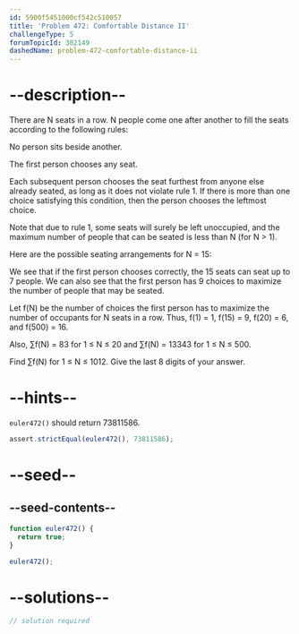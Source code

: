 ```yaml
---
id: 5900f5451000cf542c510057
title: 'Problem 472: Comfortable Distance II'
challengeType: 5
forumTopicId: 302149
dashedName: problem-472-comfortable-distance-ii
---
```


# --description--

There are N seats in a row. N people come one after another to fill the seats according to the following rules:

No person sits beside another.

The first person chooses any seat.

Each subsequent person chooses the seat furthest from anyone else already seated, as long as it does not violate rule 1. If there is more than one choice satisfying this condition, then the person chooses the leftmost choice.

Note that due to rule 1, some seats will surely be left unoccupied, and the maximum number of people that can be seated is less than N (for N > 1).

Here are the possible seating arrangements for N = 15:

We see that if the first person chooses correctly, the 15 seats can seat up to 7 people. We can also see that the first person has 9 choices to maximize the number of people that may be seated.

Let f(N) be the number of choices the first person has to maximize the number of occupants for N seats in a row. Thus, f(1) = 1, f(15) = 9, f(20) = 6, and f(500) = 16.

Also, ∑f(N) = 83 for 1 ≤ N ≤ 20 and ∑f(N) = 13343 for 1 ≤ N ≤ 500.

Find ∑f(N) for 1 ≤ N ≤ 1012. Give the last 8 digits of your answer.

# --hints--

`euler472()` should return 73811586.

```js
assert.strictEqual(euler472(), 73811586);
```

# --seed--

## --seed-contents--

```js
function euler472() {
  return true;
}

euler472();
```

# --solutions--

```js
// solution required
```
